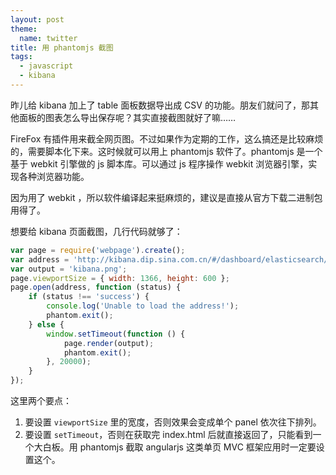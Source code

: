 ```yaml
---
layout: post
theme:
  name: twitter
title: 用 phantomjs 截图
tags:
  - javascript
  - kibana
---
```


昨儿给 kibana 加上了 table 面板数据导出成 CSV 的功能。朋友们就问了，那其他面板的图表怎么导出保存呢？其实直接截图就好了嘛……

FireFox 有插件用来截全网页图。不过如果作为定期的工作，这么搞还是比较麻烦的，需要脚本化下来。这时候就可以用上 phantomjs 软件了。phantomjs 是一个基于 webkit 引擎做的 js 脚本库。可以通过 js 程序操作 webkit 浏览器引擎，实现各种浏览器功能。

因为用了 webkit ，所以软件编译起来挺麻烦的，建议是直接从官方下载二进制包用得了。

想要给 kibana 页面截图，几行代码就够了：

```javascript
var page = require('webpage').create();
var address = 'http://kibana.dip.sina.com.cn/#/dashboard/elasticsearch/h5_view';
var output = 'kibana.png';
page.viewportSize = { width: 1366, height: 600 };
page.open(address, function (status) {
    if (status !== 'success') {
        console.log('Unable to load the address!');
        phantom.exit();
    } else {
        window.setTimeout(function () {
            page.render(output);
            phantom.exit();
        }, 20000);
    }
});
```

这里两个要点：

1. 要设置 `viewportSize` 里的宽度，否则效果会变成单个 panel 依次往下排列。
3. 要设置 `setTimeout`，否则在获取完 index.html 后就直接返回了，只能看到一个大白板。用 phantomjs 截取 angularjs 这类单页 MVC 框架应用时一定要设置这个。

